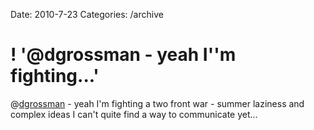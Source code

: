 Date: 2010-7-23
Categories: /archive

# ! '@dgrossman - yeah I''m fighting...'

@<a href="http://twitter.com/dgrossman" class="aktt_username">dgrossman</a> - yeah I'm fighting a two front war - summer laziness and complex ideas I can't quite find a way to communicate yet...
